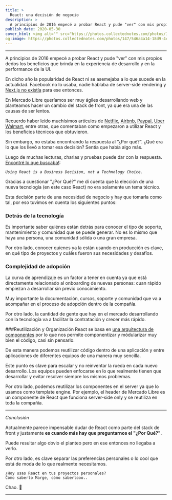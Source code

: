 ```yaml
---
title: >
  React: una decisión de negocio
description: >
  A principios de 2016 empecé a probar React y pude "ver" con mis propios dedos los beneficios que brinda en la experiencia de desarrollo y en la performance de la UI.
publish_date: 2020-05-30
cover_html: <img alt="" src="https://photos.collectednotes.com/photos/147/546a4a14-18d9-4c4b-ac60-9a2daf75c2d6" style="margin:0 auto;" width="592" height="395">
og:image: https://photos.collectednotes.com/photos/147/546a4a14-18d9-4c4b-ac60-9a2daf75c2d6
---
```


---

A principios de 2016 empecé a probar React y pude "ver" con mis propios dedos los beneficios que brinda en la experiencia de desarrollo y en la performance de la UI.

En dicho año la popularidad de React ni se asemejaba a lo que sucede en la actualidad. Facebook no lo usaba, nadie hablaba de server-side rendering y [Next.js no existía](https://github.com/zeit/next.js/commit/9b06a22f31655ca3ff70954ebacef0fc351e7097) para ese entonces.

En Mercado Libre queríamos ser muy ágiles desarrollando web y planteamos hacer un cambio del stack de front, ya que era una de las causas de ser lentos.

Recuerdo haber leído muchísimos artículos de [Netflix](https://netflixtechblog.com/netflix-likes-react-509675426db), [Airbnb](https://medium.com/airbnb-engineering/rearchitecting-airbnbs-frontend-5e213efc24d2), [Paypal](https://medium.com/paypal-engineering/isomorphic-react-apps-with-react-engine-17dae662379c), [Uber](https://eng.uber.com/tech-stack-part-one-foundation/) [Walmart](https://medium.com/walmartlabs/building-react-js-at-enterprise-scale-17c17a36fd1f), entre otras, que comentaban como empezaron a utilizar React y los beneficios técnicos que obtuvieron.

Sin embargo, no estaba encontrando la respuesta al “¿Por qué?”. ¿Qué era lo que los llevó a tomar esa decisión? Sentía que había algo más.

Luego de muchas lecturas, charlas y pruebas puede dar con la respuesta. [Encontré lo que buscaba!](https://formidable.com/blog/2015/12/04/using-react-is-a-business-decision-not-a-technology-choice/):

*`Using React is a Business Decision, not a Technology Choice.`*

Gracias a cuestionar "¿Por Qué?" me di cuenta que la elección de una nueva tecnología (en este caso React) no era solamente un tema técnico.

Esta decisión parte de una necesidad de negocio y hay que tomarla como tal, por eso tuvimos en cuenta los siguientes puntos:

### Detrás de la tecnología
Es importante saber quiénes están detrás para conocer el tipo de soporte, mantenimiento y comunidad que se puede generar. No es lo mismo que haya una persona, una comunidad sólida o una gran empresa.

Por otro lado, conocer quienes ya la están usando en producción es clave, en qué tipo de proyectos y cuáles fueron sus necesidades y desafíos.

### Complejidad de adopción
La curva de aprendizaje es un factor a tener en cuenta ya que está directamente relacionado al onboarding de nuevas personas: cuan rápido empiezan a desarrollar sin previo conocimiento.

Muy importante la documentación, cursos, soporte y comunidad que va a acompañar en el proceso de adopción dentro de la compañía.

Por otro lado, la cantidad de gente que hay en el mercado desarrollando con la tecnología va a facilitar la contratación y crecer más rápido.

###Reutilización y Organización
React se basa en [una arquitectura de componentes](https://medium.com/omarelgabrys-blog/component-based-architecture-3c3c23c7e348) por lo que nos permite componentizar y módularizar muy bien el código, casi sin pensarlo.

De esta manera podemos reutilizar código dentro de una aplicación y entre aplicaciones de diferentes equipos de una manera muy sencilla.

Este punto es clave para escalar y no reinventar la rueda en cada nuevo desarrollo. Los equipos pueden enfocarse en lo que realmente tienen que desarrollar y evitar resolver siempre los mismos problemas.

Por otro lado, podemos reutilizar los componentes en el server ya que lo usamos como template engine. Por ejemplo, el header de Mercado Libre es un componente de React que funciona server-side only y se reutiliza en toda la compañía.

----

*Conclusión*

Actualmente parece impensable dudar de React como parte del stack de front y justamente **es cuando más hay que preguntarnos el "¿Por Qué?"**.

Puede resultar algo obvio el planteo pero en ese entonces no llegaba a verlo.

Por otro lado, es clave separar las preferencias personales o lo cool que está de moda de lo que realmente necesitamos.

```
¿Hoy usas React en tus proyectos personales?
Cómo saberlo Marge, cómo saberlooo..
```

Chao. 🚀

---
